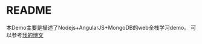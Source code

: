 # README

本Demo主要是描述了Nodejs+AngularJS+MongoDB的web全栈学习demo。
可以参考[我的博文](http://www.jianshu.com/p/3917dd400ad0)


